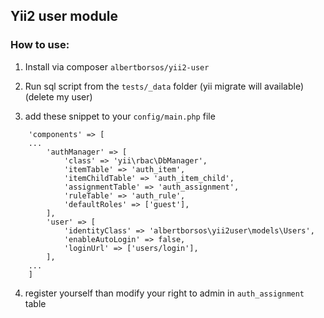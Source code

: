 ## Yii2 user module

### How to use:
1. Install via composer `albertborsos/yii2-user`

2. Run sql script from the `tests/_data` folder (yii migrate will available) (delete my user)

3. add these snippet to your `config/main.php` file

```
    'components' => [
    ...
        'authManager' => [
            'class' => 'yii\rbac\DbManager',
            'itemTable' => 'auth_item',
            'itemChildTable' => 'auth_item_child',
            'assignmentTable' => 'auth_assignment',
            'ruleTable' => 'auth_rule',
            'defaultRoles' => ['guest'],
        ],
        'user' => [
            'identityClass' => 'albertborsos\yii2user\models\Users',
            'enableAutoLogin' => false,
            'loginUrl' => ['users/login'],
        ],
    ...
    ]
```

4. register yourself than modify your right to admin in `auth_assignment` table